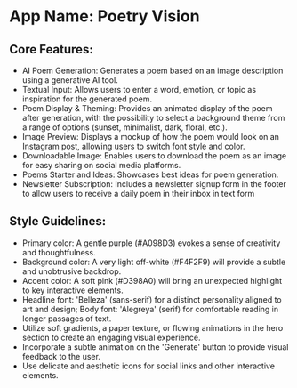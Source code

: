 # **App Name**: Poetry Vision

## Core Features:

- AI Poem Generation: Generates a poem based on an image description using a generative AI tool.
- Textual Input: Allows users to enter a word, emotion, or topic as inspiration for the generated poem.
- Poem Display & Theming: Provides an animated display of the poem after generation, with the possibility to select a background theme from a range of options (sunset, minimalist, dark, floral, etc.).
- Image Preview: Displays a mockup of how the poem would look on an Instagram post, allowing users to switch font style and color.
- Downloadable Image: Enables users to download the poem as an image for easy sharing on social media platforms.
- Poems Starter and Ideas: Showcases best ideas for poem generation.
- Newsletter Subscription: Includes a newsletter signup form in the footer to allow users to receive a daily poem in their inbox in text form

## Style Guidelines:

- Primary color: A gentle purple (#A098D3) evokes a sense of creativity and thoughtfulness.
- Background color: A very light off-white (#F4F2F9) will provide a subtle and unobtrusive backdrop.
- Accent color: A soft pink (#D398A0) will bring an unexpected highlight to key interactive elements.
- Headline font: 'Belleza' (sans-serif) for a distinct personality aligned to art and design; Body font: 'Alegreya' (serif) for comfortable reading in longer passages of text.
- Utilize soft gradients, a paper texture, or flowing animations in the hero section to create an engaging visual experience.
- Incorporate a subtle animation on the 'Generate' button to provide visual feedback to the user.
- Use delicate and aesthetic icons for social links and other interactive elements.